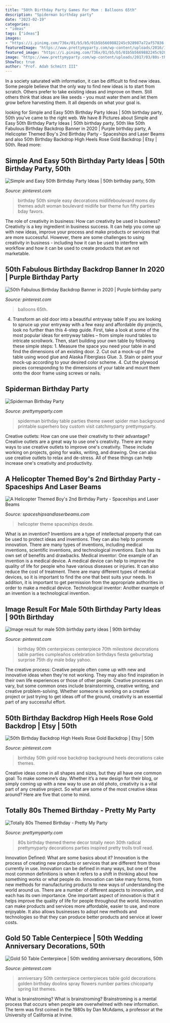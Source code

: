 ```yaml
---
title: "50th Birthday Party Games For Mom : Balloons 65th"
description: "Spiderman birthday party"
date: "2023-02-19"
categories:
- "ideas"
tags: ["ideas"]
images:
- "https://i.pinimg.com/736x/01/b5/b5/01b5b5669882245c928987a72af57836.jpg"
featuredImage: "https://www.prettymyparty.com/wp-content/uploads/2016/11/Spiderman-Background.jpg"
featured_image: "https://i.pinimg.com/736x/01/b5/b5/01b5b5669882245c928987a72af57836.jpg"
image: "https://www.prettymyparty.com/wp-content/uploads/2017/03/80s-theme-birthday-party-decor-troll.jpg"
ShowToc: true
author: "Prof. Adah Schmitt III"
---
```



In a society saturated with information, it can be difficult to find new ideas. Some people believe that the only way to find new ideas is to start from scratch. Others prefer to take existing ideas and improve on them. Still others think that ideas are like seeds - you must water them and let them grow before harvesting them. It all depends on what your goal is.

	

		
looking for Simple and Easy 50th Birthday Party Ideas | 50th birthday party, 50th you've came to the right web. We have 8 Pictures about Simple and Easy 50th Birthday Party Ideas | 50th birthday party, 50th like 50th Fabulous Birthday Backdrop Banner in 2020 | Purple birthday party, A Helicopter Themed Boy&#039;s 2nd Birthday Party - Spaceships and Laser Beams and also 50th Birthday Backdrop High Heels Rose Gold Backdrop | Etsy | 50th. Read more:
		
    
## Simple And Easy 50th Birthday Party Ideas | 50th Birthday Party, 50th

<img loading=lazy src="https://i.pinimg.com/736x/7a/90/13/7a9013699359b8314dfb6a959fddda43.jpg" onerror="this.onerror=null;this.src='https://tse2.mm.bing.net/th?id=OIP.kbK-Aaj2ciEHxjmXJxmMoQHaLL&amp;pid=15.1';" alt="Simple and Easy 50th Birthday Party Ideas | 50th birthday party, 50th">

_Source: pinterest.com_

>birthday 50th simple easy decorations midlifeboulevard moms diy themes adult woman boulevard midlife bar theme fun fifty parties bday favors. 

	

The role of creativity in business: How can creativity be used in business?
Creativity is a key ingredient in business success. It can help you come up with new ideas, improve your process and make products or services that are more successful. However, there are some challenges to using creativity in business - including how it can be used to interfere with workflow and how it can be used to create products that are not marketable.

    
## 50th Fabulous Birthday Backdrop Banner In 2020 | Purple Birthday Party

<img loading=lazy src="https://i.pinimg.com/736x/01/b5/b5/01b5b5669882245c928987a72af57836.jpg" onerror="this.onerror=null;this.src='https://tse2.mm.bing.net/th?id=OIP.0nxuvH0VXKpfualicTdXpgHaJ4&amp;pid=15.1';" alt="50th Fabulous Birthday Backdrop Banner in 2020 | Purple birthday party">

_Source: pinterest.com_

>balloons 65th. 

	

4. Transform an old door into a beautiful entryway table
If you are looking to spruce up your entryway with a few easy and affordable diy projects, look no further than this 4-step guide. First, take a look at some of the most popular ideas for entryway tables – from simple round tables to intricate scrollwork. Then, start building your own table by following these simple steps: 1. Measure the space you need your table in and find the dimensions of an existing door. 2. Cut out a mock-up of the table using wood glue and Alaska Fiberglass Glue. 3. Stain or paint your mock-up according to your desired color scheme. 4. Cut the plywood pieces corresponding to the dimensions of your table and mount them onto the door frame using screws or nails.

    
## Spiderman Birthday Party

<img loading=lazy src="https://www.prettymyparty.com/wp-content/uploads/2016/11/Spiderman-Background.jpg" onerror="this.onerror=null;this.src='https://tse2.mm.bing.net/th?id=OIP.iAjm8EEnAeVbbEG__8lEgwHaLH&amp;pid=15.1';" alt="Spiderman Birthday Party">

_Source: prettymyparty.com_

>spiderman birthday table parties theme sweet spider man background printable superhero boy custom visit catchmyparty prettymyparty. 

	

Creative outlets: How can one use their creativity to their advantage?
Creative outlets are a great way to use one's creativity. There are many ways to use creative outlets to improve one's creativity. These include working on projects, going for walks, writing, and drawing. One can also use creative outlets to relax and de-stress. All of these things can help increase one's creativity and productivity.

    
## A Helicopter Themed Boy&#039;s 2nd Birthday Party - Spaceships And Laser Beams

<img loading=lazy src="https://spaceshipsandlaserbeams.com/wp-content/uploads/2015/09/helicopter-themed-party-ideas-boys.jpg.jpg" onerror="this.onerror=null;this.src='https://tse2.mm.bing.net/th?id=OIP.FrsdkeRV2S4TKRT2kAho1AHaLH&amp;pid=15.1';" alt="A Helicopter Themed Boy&#039;s 2nd Birthday Party - Spaceships and Laser Beams">

_Source: spaceshipsandlaserbeams.com_

>helicopter theme spaceships desde. 

	

What is an invention?
Inventions are a type of intellectual property that can be used to protect ideas and inventions. They can also help to promote innovation. There are many types of inventions, including medical inventions, scientific inventions, and technological inventions. Each has its own set of benefits and drawbacks.
Medical inventor: 
One example of an invention is a medical device. A medical device can help to improve the quality of life for people who have various diseases or injuries. It can also reduce the cost of treatment. 
There are many different types of medical devices, so it is important to find the one that best suits your needs. In addition, it is important to get permission from the appropriate authorities in order to make a medical device. 
Technological inventor: 
Another example of an invention is a technological invention.

    
## Image Result For Male 50th Birthday Party Ideas | 90th Birthday

<img loading=lazy src="https://i.pinimg.com/originals/f6/ec/e4/f6ece4164d2fbe2c7ba2770d7112cd11.jpg" onerror="this.onerror=null;this.src='https://tse3.mm.bing.net/th?id=OIP.N13X19FUnzv5EvzRTa4r5wHaJ3&amp;pid=15.1';" alt="Image result for male 50th birthday party ideas | 90th birthday">

_Source: pinterest.com_

>birthday 90th centerpieces centerpiece 70th milestone decorations table parties cumpleaños celebration birthdays fiesta geburtstag surprise 75th diy male bday yahoo. 

	

The creative process:
Creative people often come up with new and innovative ideas when they're not working. They may also find inspiration in their own life experiences or those of other people. Creative processes can vary, but some common ones include brainstorming, creative writing, and creative problem-solving. Whether someone is working on a creative project or just trying to get ideas off of the ground, creativity is an essential part of any successful effort.

    
## 50th Birthday Backdrop High Heels Rose Gold Backdrop | Etsy | 50th

<img loading=lazy src="https://i.pinimg.com/736x/a9/e9/4d/a9e94dd8abecfb71d490f08f66cd360a.jpg" onerror="this.onerror=null;this.src='https://tse2.mm.bing.net/th?id=OIP.TJpRYXTkbFCBqK_xEoECpQHaHa&amp;pid=15.1';" alt="50th Birthday Backdrop High Heels Rose Gold Backdrop | Etsy | 50th">

_Source: pinterest.com_

>birthday 50th gold rose backdrop background heels decorations cake themes. 

	

Creative ideas come in all shapes and sizes, but they all have one common goal: To make someone’s day. Whether it’s a new design for their blog, or simply coming up with a new way to use an old photo, creativity is a vital part of any creative project. So what are some of the most creative ideas around? Here are five that come to mind.

    
## Totally 80s Themed Birthday - Pretty My Party

<img loading=lazy src="https://www.prettymyparty.com/wp-content/uploads/2017/03/80s-theme-birthday-party-decor-troll.jpg" onerror="this.onerror=null;this.src='https://tse3.mm.bing.net/th?id=OIP.hE_4FC5rTZbvXMqGqaBYSgHaKk&amp;pid=15.1';" alt="Totally 80s Themed Birthday - Pretty My Party">

_Source: prettymyparty.com_

>80s birthday themed theme decor totally neon 30th radical prettymyparty decorations parties inspired pretty trolls troll read. 

	

Innovation Defined: What are some basics about it?
Innovation is the process of creating new products or services that are different from those currently in use. Innovation can be defined in many ways, but one of the most common definitions is when it refers to a shift in thinking about how something works or what people do. Innovation can take many forms, from new methods for manufacturing products to new ways of understanding the world around us. There are a number of different aspects to innovation, and each has its own importance.
One important aspect of innovation is that it helps improve the quality of life for people throughout the world. Innovation can make products and services more affordable, easier to use, and more enjoyable. It also allows businesses to adopt new methods and technologies so that they can produce better products and service at lower costs.

    
## Gold 50 Table Centerpiece | 50th Wedding Anniversary Decorations, 50th

<img loading=lazy src="https://i.pinimg.com/originals/7d/a0/a7/7da0a74f500372e9170389260a5f634f.jpg" onerror="this.onerror=null;this.src='https://tse2.mm.bing.net/th?id=OIP.NXwgKW_whVeb4w6jF26hMwHaJ4&amp;pid=15.1';" alt="Gold 50 Table Centerpiece | 50th wedding anniversary decorations, 50th">

_Source: pinterest.com_

>anniversary 50th centerpiece centerpieces table gold decorations golden birthday doolins spray flowers number parties chicoparty spring list themes. 

	

What is brainstroming?
What is brainstroming? Brainstroming is a mental process that occurs when people are overwhelmed with new information. The term was first coined in the 1980s by Dan McAdams, a professor at the University of California at Irvine.

